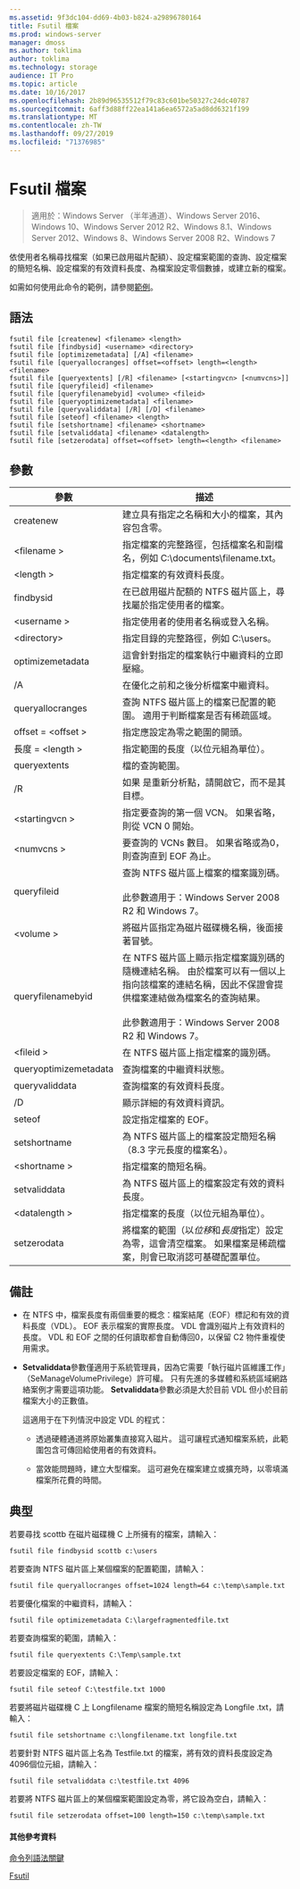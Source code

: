 ```yaml
---
ms.assetid: 9f3dc104-dd69-4b03-b824-a29896780164
title: Fsutil 檔案
ms.prod: windows-server
manager: dmoss
ms.author: toklima
author: toklima
ms.technology: storage
audience: IT Pro
ms.topic: article
ms.date: 10/16/2017
ms.openlocfilehash: 2b89d96535512f79c83c601be50327c24dc40787
ms.sourcegitcommit: 6aff3d88ff22ea141a6ea6572a5ad8dd6321f199
ms.translationtype: MT
ms.contentlocale: zh-TW
ms.lasthandoff: 09/27/2019
ms.locfileid: "71376985"
---
```

# <a name="fsutil-file"></a>Fsutil 檔案
>適用於：Windows Server （半年通道）、Windows Server 2016、Windows 10、Windows Server 2012 R2、Windows 8.1、Windows Server 2012、Windows 8、Windows Server 2008 R2、Windows 7

依使用者名稱尋找檔案（如果已啟用磁片配額）、設定檔案範圍的查詢、設定檔案的簡短名稱、設定檔案的有效資料長度、為檔案設定零個數據，或建立新的檔案。

如需如何使用此命令的範例，請參閱[範例](#BKMK_examples)。

## <a name="syntax"></a>語法

```
fsutil file [createnew] <filename> <length>
fsutil file [findbysid] <username> <directory>
fsutil file [optimizemetadata] [/A] <filename>
fsutil file [queryallocranges] offset=<offset> length=<length> <filename>
fsutil file [queryextents] [/R] <filename> [<startingvcn> [<numvcns>]]
fsutil file [queryfileid] <filename>
fsutil file [queryfilenamebyid] <volume> <fileid>
fsutil file [queryoptimizemetadata] <filename>
fsutil file [queryvaliddata] [/R] [/D] <filename>
fsutil file [seteof] <filename> <length>
fsutil file [setshortname] <filename> <shortname>
fsutil file [setvaliddata] <filename> <datalength>
fsutil file [setzerodata] offset=<offset> length=<length> <filename>

```

## <a name="parameters"></a>參數

|參數|描述|
|-------------|---------------|
|createnew|建立具有指定之名稱和大小的檔案，其內容包含零。|
|\<filename >|指定檔案的完整路徑，包括檔案名和副檔名，例如 C:\documents\filename.txt。|
|\<length >|指定檔案的有效資料長度。|
|findbysid|在已啟用磁片配額的 NTFS 磁片區上，尋找屬於指定使用者的檔案。|
|\<username >|指定使用者的使用者名稱或登入名稱。|
|\<directory>|指定目錄的完整路徑，例如 C:\users。|
|optimizemetadata|這會針對指定的檔案執行中繼資料的立即壓縮。|
|/A|在優化之前和之後分析檔案中繼資料。|
|queryallocranges|查詢 NTFS 磁片區上的檔案已配置的範圍。 適用于判斷檔案是否有稀疏區域。|
|offset = \<offset >|指定應設定為零之範圍的開頭。|
|長度 = \<length >|指定範圍的長度（以位元組為單位）。|
|queryextents|檔的查詢範圍。|
|/R|如果 <filename> 是重新分析點，請開啟它，而不是其目標。|
|\<startingvcn >|指定要查詢的第一個 VCN。 如果省略，則從 VCN 0 開始。|
|\<numvcns >|要查詢的 VCNs 數目。 如果省略或為0，則查詢直到 EOF 為止。|
|queryfileid|查詢 NTFS 磁片區上檔案的檔案識別碼。<br /><br />此參數適用于：Windows Server 2008 R2 和 Windows 7。|
|\<volume >|將磁片區指定為磁片磁碟機名稱，後面接著冒號。|
|queryfilenamebyid|在 NTFS 磁片區上顯示指定檔案識別碼的隨機連結名稱。 由於檔案可以有一個以上指向該檔案的連結名稱，因此不保證會提供檔案連結做為檔案名的查詢結果。<br /><br />此參數適用于：Windows Server 2008 R2 和 Windows 7。|
|\<fileid >|在 NTFS 磁片區上指定檔案的識別碼。|
|queryoptimizemetadata|查詢檔案的中繼資料狀態。|
|queryvaliddata|查詢檔案的有效資料長度。|
|/D|顯示詳細的有效資料資訊。|
|seteof|設定指定檔案的 EOF。|
|setshortname|為 NTFS 磁片區上的檔案設定簡短名稱（8.3 字元長度的檔案名）。|
|\<shortname >|指定檔案的簡短名稱。|
|setvaliddata|為 NTFS 磁片區上的檔案設定有效的資料長度。|
|\<datalength >|指定檔案的長度（以位元組為單位）。|
|setzerodata|將檔案的範圍（以*位移*和*長度*指定）設定為零，這會清空檔案。 如果檔案是稀疏檔案，則會已取消認可基礎配置單位。|

## <a name="remarks"></a>備註

-   在 NTFS 中，檔案長度有兩個重要的概念：檔案結尾（EOF）標記和有效的資料長度（VDL）。 EOF 表示檔案的實際長度。 VDL 會識別磁片上有效資料的長度。 VDL 和 EOF 之間的任何讀取都會自動傳回0，以保留 C2 物件重複使用需求。

-   **Setvaliddata**參數僅適用于系統管理員，因為它需要「執行磁片區維護工作」（SeManageVolumePrivilege）許可權。 只有先進的多媒體和系統區域網路絡案例才需要這項功能。 **Setvaliddata**參數必須是大於目前 VDL 但小於目前檔案大小的正數值。

    這適用于在下列情況中設定 VDL 的程式：

    -   透過硬體通道將原始叢集直接寫入磁片。 這可讓程式通知檔案系統，此範圍包含可傳回給使用者的有效資料。

    -   當效能問題時，建立大型檔案。 這可避免在檔案建立或擴充時，以零填滿檔案所花費的時間。

## <a name="BKMK_examples"></a>典型
若要尋找 scottb 在磁片磁碟機 C 上所擁有的檔案，請輸入：

```
fsutil file findbysid scottb c:\users  
```

若要查詢 NTFS 磁片區上某個檔案的配置範圍，請輸入：

```
fsutil file queryallocranges offset=1024 length=64 c:\temp\sample.txt  
```

若要優化檔案的中繼資料，請輸入：

```
fsutil file optimizemetadata C:\largefragmentedfile.txt
```

若要查詢檔案的範圍，請輸入：

```
fsutil file queryextents C:\Temp\sample.txt
```

若要設定檔案的 EOF，請輸入：

```
fsutil file seteof C:\testfile.txt 1000
```

若要將磁片磁碟機 C 上 Longfilename 檔案的簡短名稱設定為 Longfile .txt，請輸入：

```
fsutil file setshortname c:\longfilename.txt longfile.txt  
```

若要針對 NTFS 磁片區上名為 Testfile.txt 的檔案，將有效的資料長度設定為4096個位元組，請輸入：

```
fsutil file setvaliddata c:\testfile.txt 4096  
```

若要將 NTFS 磁片區上的某個檔案範圍設定為零，將它設為空白，請輸入：

```
fsutil file setzerodata offset=100 length=150 c:\temp\sample.txt  
```

#### <a name="additional-references"></a>其他參考資料
[命令列語法關鍵](Command-Line-Syntax-Key.md)

[Fsutil](Fsutil.md)


